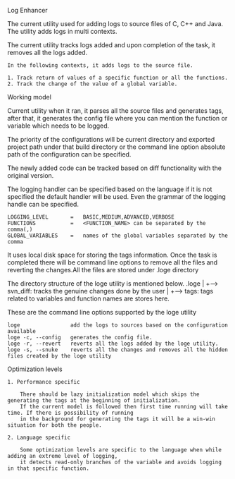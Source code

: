 Log Enhancer

The current utility used for adding logs to source files of C, C++ and Java. The utility adds logs in multi contexts. 

The current utility tracks logs added and upon completion of the task, it removes all the logs added.

    In the following contexts, it adds logs to the source file.

    1. Track return of values of a specific function or all the functions.
    2. Track the change of the value of a global variable.


Working model

Current utility when it ran, it parses all the source files and generates tags, 
after that, it generates the config file where you can mention the function or variable which needs to be logged.

The priority of the configurations will be current directory and exported project path under that build directory
or the command line option absolute path of the configuration can be specified.

The newly added code can be tracked based on diff functionality with the original version.

The logging handler can be specified based on the language if it is not specified the default handler will be used.
Even the grammar of the logging handle can be specified.


    LOGGING_LEVEL       =   BASIC,MEDIUM,ADVANCED,VERBOSE                    
    FUNCTIONS           =   <FUNCTION_NAME> can be separated by the comma(,)
    GLOBAL_VARIABLES    =   names of the global variables separated by the comma


It uses local disk space for storing the tags information. Once the task is completed there will be command line options to remove all the files and reverting the changes.All the files are 
stored under .loge directory

The directory structure of the loge utility is mentioned below.
    .loge
      |
      +--> svn_diff: tracks the genuine changes done by the user
      |
      +--> tags: tags related to variables and function names are stores here.


These are the command line options supported by the loge utility

    loge                add the logs to sources based on the configuration available
    loge -c, --config   generates the config file.
    loge -r, --revert   reverts all the logs added by the loge utility.
    loge -s, --snuke    reverts all the changes and removes all the hidden files created by the loge utility

Optimization levels

    1. Performance specific
    
        There should be lazy initialization model which skips the generating the tags at the beginning of initialization. 
        If the current model is followed then first time running will take time. If there is possibility of running 
        in the background for generating the tags it will be a win-win situation for both the people.

    2. Language specific
    
        Some optimization levels are specific to the language when while adding an extreme level of logging, 
        it detects read-only branches of the variable and avoids logging in that specific function.
